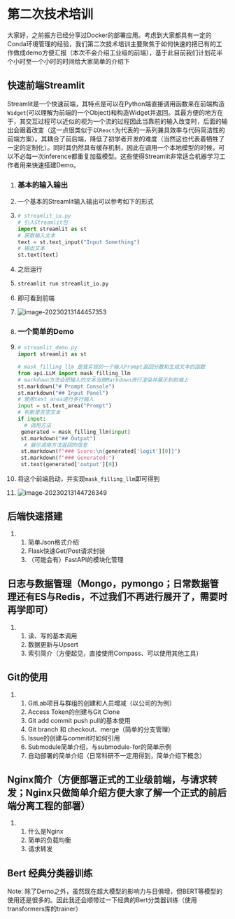 # 第二次技术培训

大家好，之前振方已经分享过Docker的部署应用。考虑到大家都具有一定的Conda环境管理的经验，我们第二次技术培训主要聚焦于如何快速的把已有的工作做成demo方便汇报（本次不会介绍工业级的前端），基于此目前我们计划花半个小时至一个小时的时间给大家简单的介绍下

## 快速前端Streamlit

Streamlit是一个快速前端，其特点是可以在Python端直接调用函数来在前端构造`Widget`(可以理解为前端的一个Object)和构造Widget并返回。其最方便的地方在于，其交互过程可以近似的视为一个流的过程因此当靠前的输入改变时，后面的输出会跟着改变（这一点很类似于以`React`为代表的一系列兼具效率与代码简洁性的前端方案）。其耦合了前后端，降低了初学者开发的难度（当然这也代表着牺牲了一定的定制化）。同时其仍然具有缓存机制，因此在调用一个本地模型的时候，可以不必每一次inference都重复加载模型。这些使得Streamlit非常适合机器学习工作者用来快速搭建Demo。

1. ### 基本的输入输出

2. 一个基本的Streamlit输入输出可以参考如下的形式

3. ```python
   # streamlit_io.py
   # 引入Streamlit包
   import streamlit as st
   # 获取输入文本
   text = st.text_input("Input Something")
   # 输出文本
   st.text(text)
   ```

4. 之后运行

5. ```bash
   streamlit run streamlit_io.py
   ```

6. 即可看到前端

7. ![image-20230213144457353](/Users/zlnn/noICloud/XDaiTutorial/README.assets/image-20230213144457353.png)

8. ### 一个简单的Demo

9. ```python
   # streamlit_demo.py
   import streamlit as st
   
   # mask_filling_llm 是我实现的一个输入Prompt返回分数和生成文本的函数
   from api.LLM import mask_filling_llm
   # markdown方法会把输入的文本当做Markdown进行渲染并展示到前端上
   st.markdown("# Prompt Console")
   st.markdown("## Input Panel")
   # 使用text_area进行多行输入
   input = st.text_area("Prompt")
   # 判断是否空文本
   if input:
     # 调用方法
   	generated = mask_filling_llm(input)
   	st.markdown("## Output")
     # 展示调用方法返回的信息
   	st.markdown(f"### Score:\n{generated['logit'][0]}")
   	st.markdown(f"### Generated:")
   	st.text(generated['output'][0])
   ```

10. 将这个前端启动，并实现`mask_filling_llm`即可得到

11. ![image-20230213144726349](./README.assets/image-20230213144726349.png)

## 后端快速搭建

1. 1. 简单Json格式介绍
   2. Flask快速Get/Post请求封装
   3. （可能会有）FastAPI的模块化管理

## 日志与数据管理（Mongo，pymongo；日常数据管理还有ES与Redis，不过我们不再进行展开了，需要时再学即可）

1. 1. 读、写的基本调用
   2. 数据更新与Upsert
   3. 索引简介（方便起见，直接使用Compass、可以使用其他工具）

## Git的使用

1. 1. GitLab项目与群组的创建和人员增减（以公司的为例）
   2. Access Token的创建与Git Clone
   3. Git add commit push pull的基本使用
   4. Git branch 和 checkout、merge（简单的分支管理）
   5. Issue的创建与commit时如何引用
   6. Submodule简单介绍，与submodule-for的简单示例
   7. 自动部署的简单介绍（日常科研不一定用得到，简单介绍下概念）

## Nginx简介（方便部署正式的工业级前端，与请求转发；Nginx只做简单介绍方便大家了解一个正式的前后端分离工程的部署）

1. 1. 什么是Nginx
   2. 简单的负载均衡
   3. 请求转发

## Bert 经典分类器训练

Note: 除了Demo之外，虽然现在超大模型的影响力与日俱增，但BERT等模型的使用还是很多的。因此我还会顺带过一下经典的Bert分类器训练（使用transformers库的trainer）

